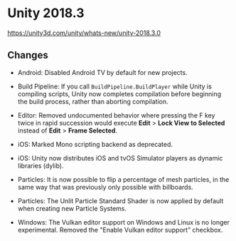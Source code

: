 # Unity 2018.3

https://unity3d.com/unity/whats-new/unity-2018.3.0

## Changes



*   Android: Disabled Android TV by default for new projects.
    
*   Build Pipeline: If you call `BuildPipeline.BuildPlayer` while Unity is compiling scripts, Unity now completes compilation before beginning the build process, rather than aborting compilation.
    
*   Editor: Removed undocumented behavior where pressing the F key twice in rapid succession would execute **Edit** > **Lock View to Selected** instead of **Edit** > **Frame Selected**.
    
*   iOS: Marked Mono scripting backend as deprecated.
    
*   iOS: Unity now distributes iOS and tvOS Simulator players as dynamic libraries (dylib).
    
*   Particles: It is now possible to flip a percentage of mesh particles, in the same way that was previously only possible with billboards.
    
*   Particles: The Unlit Particle Standard Shader is now applied by default when creating new Particle Systems.
    
*   Windows: The Vulkan editor support on Windows and Linux is no longer experimental. Removed the "Enable Vulkan editor support" checkbox.